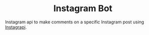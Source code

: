 <p align="center">
  
</p>

<h1 align="center">Instagram Bot</h1>

Instagram api to make comments on a specific Instagram post using [Instagrapi](https://github.com/subzeroid/instagrapi).
